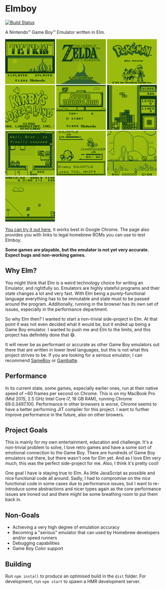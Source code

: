 # Elmboy 
[![Build Status](https://travis-ci.org/Malax/elmboy.svg?branch=master)](https://travis-ci.org/Malax/elmboy)

A Nintendo™ Game Boy™ Emulator written in Elm. 

![Tetris Title Screen](./readme-assets/tetris.png)
![The Legend of Zelda: Link's Awakening Title Screen](readme-assets/zelda.png)
![Pokemon Red Title Screen](./readme-assets/pokemon.png)
![Kirby's Dreamland Title Screen](readme-assets/kirby.png)
![Super Mario Land Title Screen](readme-assets/marioland.png)
![Tetris Gameplay](readme-assets/tetris-gameplay.png)
![The Legend of Zelda: Link's Awakening Gameplay](readme-assets/zelda-gameplay.png)
![Pokemon Red Gameplay](readme-assets/pokemon-gameplay.png)
![Kirby's Dreamland Gameplay](readme-assets/kirby-gameplay.png)
![Super Mario Land Gameplay](readme-assets/marioland-gameplay.png)

[You can try it out here](https://malax.github.io/elmboy), it works best in Google Chrome. The page also provides you with links to legal homebrew ROMs you can use to test Elmboy.

**Some games are playable, but the emulator is not yet very accurate. Expect bugs and non-working games.**

## Why Elm?
You might think that Elm is a weird technology choice for writing an Emulator, and rightfully so. Emulators are highly stateful programs and their state changes a lot and very fast. With Elm being a purely-functional language everything has to be immutable and state must to be passed around the program. Additionally, running in the browser has its own set of issues, especially in the performance department.

So why Elm then? I wanted to start a non-trivial side-project in Elm. At that point it was not even decided what it would be, but it ended up being a Game Boy emulator. I wanted to push me and Elm to the limits, and this project has definitely done that 😄.

It will never be as performant or accurate as other Game Boy emulators out there that are written in lower level languages, but this is not what this project strives to be. If you are looking for a serious emulator, I can recommend [SameBoy](https://github.com/LIJI32/SameBoy) or [Gambatte](https://github.com/sinamas/gambatte).

## Performance
In its current state, some games, especially earlier ones, run at their native speed of ~60 frames per second on Chrome. This is on my MacBook Pro (Mid 2015, 2.5 GHz Intel Core i7, 16 GB RAM), running Chrome 69.0.3497.100. Performance in other browsers is worse, Chrome seems to have a better performing JIT compiler for this project. I want to further improve performance in the future, also on other browers.

## Project Goals
This is mainly for my own entertainment, education and challenge. It's a non-trivial problem to solve, I love retro games and have a some sort of emotional 
connection  to the Game Boy. There are hundreds of Game Boy emulators out there, but there wasn't one for Elm yet. And as I love Elm very much, this was the perfect side-project for me. Also, I think it's pretty cool!

One goal I have is staying true to Elm. As little JavaScript as possible and nice functional code all around. Sadly, I had to compromise on the *nice*
functional code in some cases due to performance issues, but I want to re-introduce some abstractions and nicer types again as the core performance issues are ironed out and there might be some breathing room to put them back in.

## Non-Goals
- Achieving a very high degree of emulation accuracy
- Becoming a "serious" emulator that can used by Homebrew developers and/or speed runners
- Debugging capabilities
- Game Boy Color support

## Building
Run `npm install` to produce an optimised build in the `dist` folder. For development, run `npm start` to spawn a HMR development server.
